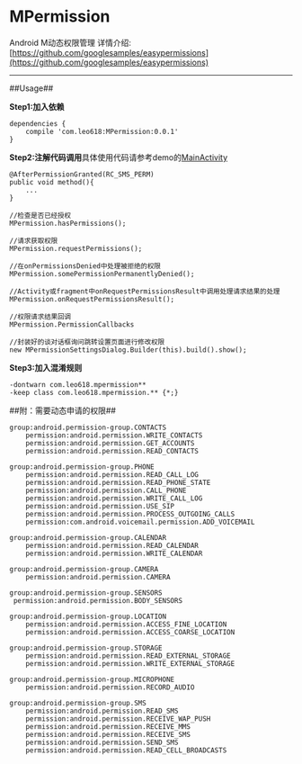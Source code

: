# MPermission
Android M动态权限管理 详情介绍:[https://github.com/googlesamples/easypermissions](https://github.com/googlesamples/easypermissions)


----------


##Usage##

**Step1:加入依赖**

	dependencies {
	    compile 'com.leo618:MPermission:0.0.1'
	}

**Step2:注解代码调用**具体使用代码请参考demo的[MainActivity](https://github.com/Leo0618/MPermission/blob/master/app/src/main/java/com/leo618/mpermissions/MainActivity.java "MainActivity")


    @AfterPermissionGranted(RC_SMS_PERM)
	public void method(){
		...
	}

	//检查是否已经授权
	MPermission.hasPermissions();

	//请求获取权限
	MPermission.requestPermissions();

	//在onPermissionsDenied中处理被拒绝的权限
	MPermission.somePermissionPermanentlyDenied();
	
	//Activity或fragment中onRequestPermissionsResult中调用处理请求结果的处理
	MPermission.onRequestPermissionsResult();
	
	//权限请求结果回调	
	MPermission.PermissionCallbacks

	//封装好的谈对话框询问跳转设置页面进行修改权限
	new MPermissionSettingsDialog.Builder(this).build().show();

**Step3:加入混淆规则**
	
	-dontwarn com.leo618.mpermission**
	-keep class com.leo618.mpermission.** {*;}



##附：需要动态申请的权限##

	group:android.permission-group.CONTACTS
	    permission:android.permission.WRITE_CONTACTS
	    permission:android.permission.GET_ACCOUNTS    
	    permission:android.permission.READ_CONTACTS

	group:android.permission-group.PHONE
	    permission:android.permission.READ_CALL_LOG
	    permission:android.permission.READ_PHONE_STATE 
	    permission:android.permission.CALL_PHONE
	    permission:android.permission.WRITE_CALL_LOG
	    permission:android.permission.USE_SIP
	    permission:android.permission.PROCESS_OUTGOING_CALLS
	    permission:com.android.voicemail.permission.ADD_VOICEMAIL

	group:android.permission-group.CALENDAR
	    permission:android.permission.READ_CALENDAR
	    permission:android.permission.WRITE_CALENDAR

	group:android.permission-group.CAMERA
    	permission:android.permission.CAMERA

	group:android.permission-group.SENSORS
   	 permission:android.permission.BODY_SENSORS

	group:android.permission-group.LOCATION
	    permission:android.permission.ACCESS_FINE_LOCATION
	    permission:android.permission.ACCESS_COARSE_LOCATION

	group:android.permission-group.STORAGE
	    permission:android.permission.READ_EXTERNAL_STORAGE
	    permission:android.permission.WRITE_EXTERNAL_STORAGE

	group:android.permission-group.MICROPHONE
    	permission:android.permission.RECORD_AUDIO
	
	group:android.permission-group.SMS
	    permission:android.permission.READ_SMS
	    permission:android.permission.RECEIVE_WAP_PUSH
	    permission:android.permission.RECEIVE_MMS
	    permission:android.permission.RECEIVE_SMS
	    permission:android.permission.SEND_SMS
	    permission:android.permission.READ_CELL_BROADCASTS
